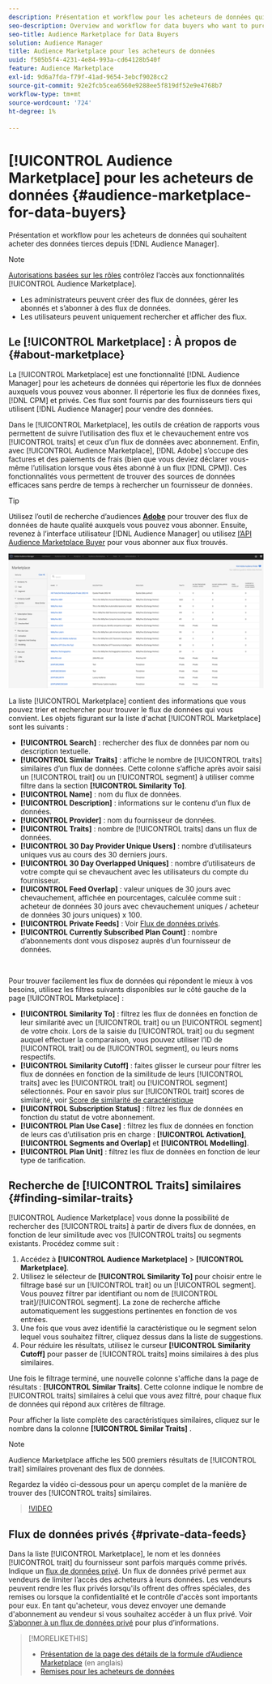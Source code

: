 ```yaml
---
description: Présentation et workflow pour les acheteurs de données qui souhaitent acheter des données tierces à partir d’Audience Manager
seo-description: Overview and workflow for data buyers who want to purchase third-party data from within Audience Manager
seo-title: Audience Marketplace for Data Buyers
solution: Audience Manager
title: Audience Marketplace pour les acheteurs de données
uuid: f505b5f4-4231-4e84-993a-cd64128b540f
feature: Audience Marketplace
exl-id: 9d6a7fda-f79f-41ad-9654-3ebcf9028cc2
source-git-commit: 92e2fcb5cea6560e9288ee5f819df52e9e4768b7
workflow-type: tm+mt
source-wordcount: '724'
ht-degree: 1%

---
```


# [!UICONTROL Audience Marketplace] pour les acheteurs de données {#audience-marketplace-for-data-buyers}

Présentation et workflow pour les acheteurs de données qui souhaitent acheter des données tierces depuis [!DNL Audience Manager].

>[!NOTE]
>[Autorisations basées sur les rôles](../../../reporting/reports-dashboard.md) contrôlez l’accès aux fonctionnalités [!UICONTROL Audience Marketplace].
>
>* Les administrateurs peuvent créer des flux de données, gérer les abonnés et s’abonner à des flux de données.
>* Les utilisateurs peuvent uniquement rechercher et afficher des flux.

## Le [!UICONTROL Marketplace] : À propos de {#about-marketplace}

La [!UICONTROL Marketplace] est une fonctionnalité [!DNL Audience Manager] pour les acheteurs de données qui répertorie les flux de données auxquels vous pouvez vous abonner. Il répertorie les flux de données fixes, [!DNL CPM] et privés. Ces flux sont fournis par des fournisseurs tiers qui utilisent [!DNL Audience Manager] pour vendre des données.

Dans le [!UICONTROL Marketplace], les outils de création de rapports vous permettent de suivre l’utilisation des flux et le chevauchement entre vos [!UICONTROL traits] et ceux d’un flux de données avec abonnement. Enfin, avec [!UICONTROL Audience Marketplace], [!DNL Adobe] s’occupe des factures et des paiements de frais (bien que vous deviez déclarer vous-même l’utilisation lorsque vous êtes abonné à un flux [!DNL CPM]). Ces fonctionnalités vous permettent de trouver des sources de données efficaces sans perdre de temps à rechercher un fournisseur de données.

>[!TIP]
>
>Utilisez l’outil de recherche d’audiences **[Adobe](https://www.adobe-audience-finder.com/)** pour trouver des flux de données de haute qualité auxquels vous pouvez vous abonner. Ensuite, revenez à l’interface utilisateur [!DNL Audience Manager] ou utilisez [l’API Audience Marketplace Buyer](https://bank.demdex.com/portal/swagger/index.html#/Audience_Marketplace_Buyer_API) pour vous abonner aux flux trouvés.

![présentation-marketplace-acheteur](assets/buyer-marketplace-overview.png)

La liste [!UICONTROL Marketplace] contient des informations que vous pouvez trier et rechercher pour trouver le flux de données qui vous convient. Les objets figurant sur la liste d&#39;achat [!UICONTROL Marketplace] sont les suivants :

* **[!UICONTROL Search]** : rechercher des flux de données par nom ou description textuelle.
* **[!UICONTROL Similar Traits]** : affiche le nombre de [!UICONTROL traits] similaires d’un flux de données. Cette colonne s’affiche après avoir saisi un [!UICONTROL trait] ou un [!UICONTROL segment] à utiliser comme filtre dans la section **[!UICONTROL Similarity To]**.
* **[!UICONTROL Name]** : nom du flux de données.
* **[!UICONTROL Description]** : informations sur le contenu d’un flux de données.
* **[!UICONTROL Provider]** : nom du fournisseur de données.
* **[!UICONTROL Traits]** : nombre de [!UICONTROL traits] dans un flux de données.
* **[!UICONTROL 30 Day Provider Unique Users]** : nombre d’utilisateurs uniques vus au cours des 30 derniers jours.
* **[!UICONTROL 30 Day Overlapped Uniques]** : nombre d’utilisateurs de votre compte qui se chevauchent avec les utilisateurs du compte du fournisseur.
* **[!UICONTROL Feed Overlap]** : valeur uniques de 30 jours avec chevauchement, affichée en pourcentages, calculée comme suit : acheteur de données 30 jours avec chevauchement uniques / acheteur de données 30 jours uniques) x 100.
* **[!UICONTROL Private Feeds]** : Voir [Flux de données privés](../../../features/audience-marketplace/marketplace-private-feeds.md).
* **[!UICONTROL Currently Subscribed Plan Count]** : nombre d’abonnements dont vous disposez auprès d’un fournisseur de données.

 

Pour trouver facilement les flux de données qui répondent le mieux à vos besoins, utilisez les filtres suivants disponibles sur le côté gauche de la page [!UICONTROL Marketplace] :

* **[!UICONTROL Similarity To]** : filtrez les flux de données en fonction de leur similarité avec un [!UICONTROL trait] ou un [!UICONTROL segment] de votre choix. Lors de la saisie du [!UICONTROL trait] ou du segment auquel effectuer la comparaison, vous pouvez utiliser l’ID de [!UICONTROL trait] ou de [!UICONTROL segment], ou leurs noms respectifs.
* **[!UICONTROL Similarity Cutoff]** : faites glisser le curseur pour filtrer les flux de données en fonction de la similitude de leurs [!UICONTROL traits] avec les [!UICONTROL trait] ou [!UICONTROL segment] sélectionnés. Pour en savoir plus sur [!UICONTROL trait] scores de similarité, voir [ Score de similarité de caractéristique ](../../segments/trait-recommendations.md#trait-similarity-score)
* **[!UICONTROL Subscription Status]** : filtrez les flux de données en fonction du statut de votre abonnement.
* **[!UICONTROL Plan Use Case]** : filtrez les flux de données en fonction de leurs cas d’utilisation pris en charge : **[!UICONTROL Activation]**, **[!UICONTROL Segments and Overlap]** et **[!UICONTROL Modelling]**.
* **[!UICONTROL Plan Unit]** : filtrez les flux de données en fonction de leur type de tarification.

## Recherche de [!UICONTROL Traits] similaires {#finding-similar-traits}

[!UICONTROL Audience Marketplace] vous donne la possibilité de rechercher des [!UICONTROL traits] à partir de divers flux de données, en fonction de leur similitude avec vos [!UICONTROL traits] ou segments existants. Procédez comme suit :

1. Accédez à **[!UICONTROL Audience Marketplace]** > **[!UICONTROL Marketplace]**.
2. Utilisez le sélecteur de **[!UICONTROL Similarity To]** pour choisir entre le filtrage basé sur un [!UICONTROL trait] ou un [!UICONTROL segment]. Vous pouvez filtrer par identifiant ou nom de [!UICONTROL trait]/[!UICONTROL segment]. La zone de recherche affiche automatiquement les suggestions pertinentes en fonction de vos entrées.
3. Une fois que vous avez identifié la caractéristique ou le segment selon lequel vous souhaitez filtrer, cliquez dessus dans la liste de suggestions.
4. Pour réduire les résultats, utilisez le curseur **[!UICONTROL Similarity Cutoff]** pour passer de [!UICONTROL traits] moins similaires à des plus similaires.

Une fois le filtrage terminé, une nouvelle colonne s&#39;affiche dans la page de résultats : **[!UICONTROL Similar Traits]**. Cette colonne indique le nombre de [!UICONTROL traits] similaires à celui que vous avez filtré, pour chaque flux de données qui répond aux critères de filtrage.

Pour afficher la liste complète des caractéristiques similaires, cliquez sur le nombre dans la colonne **[!UICONTROL Similar Traits]** .

>[!NOTE]
>
> Audience Marketplace affiche les 500 premiers résultats de [!UICONTROL trait] similaires provenant des flux de données.

Regardez la vidéo ci-dessous pour un aperçu complet de la manière de trouver des [!UICONTROL traits] similaires.

>[!VIDEO](https://video.tv.adobe.com/v/29370/)

## Flux de données privés {#private-data-feeds}

Dans la liste [!UICONTROL Marketplace], le nom et les données [!UICONTROL trait] du fournisseur sont parfois marqués comme privés. Indique un [flux de données privé](../../../features/audience-marketplace/marketplace-private-feeds.md). Un flux de données privé permet aux vendeurs de limiter l’accès des acheteurs à leurs données. Les vendeurs peuvent rendre les flux privés lorsqu&#39;ils offrent des offres spéciales, des remises ou lorsque la confidentialité et le contrôle d&#39;accès sont importants pour eux. En tant qu&#39;acheteur, vous devez envoyer une demande d&#39;abonnement au vendeur si vous souhaitez accéder à un flux privé. Voir [S’abonner à un flux de données privé](../../../features/audience-marketplace/marketplace-data-buyers/marketplace-manage-subscriptions.md#subscript-private-data-feed) pour plus d’informations.

>[!MORELIKETHIS]
>
>* [Présentation de la page des détails de la formule d’Audience Marketplace](../../../features/audience-marketplace/marketplace-data-buyers/marketplace-manage-subscriptions.md#marketplace-buyer-details) (en anglais)
>* [Remises pour les acheteurs de données](../../../features/audience-marketplace/marketplace-data-buyers/marketplace-manage-subscriptions.md#buyer-discount)
